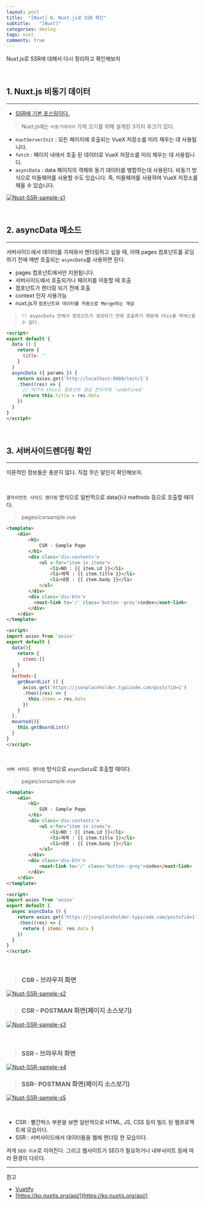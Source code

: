 ```yaml
---
layout: post
title:  "[Nuxt] 6. Nuxt.js로 SSR 확인"
subtitle:   "[Nuxt]"
categories: devlog
tags: nuxt
comments: true
---
```


Nuxt.js로 SSR에 대해서 다시 정리하고 확인해보자

<br>


## 1. Nuxt.js 비동기 데이터
---

- [SSR에 기본 포스팅이다.](https://linked2ev.github.io/devlog/2018/11/15/Javascript-2.-What-is-SSR/)

> Nuxt.js에는 `비동기데이터` 가져 오기를 위해 설계된 3가지 후크가 있다.

- `nuxtServerInit` : 모든 페이지에 호출되는 VueX 저장소를 미리 채우는 데 사용됩니다.
- `fetch` : 페이지 내에서 호출 된 데이터로 VueX 저장소를 미리 채우는 데 사용됩니다.
- `asyncData` : data 페이지의 객체와 동기 데이터를 병합하는데 사용된다.
비동기 방식으로 미들웨어를 사용할 수도 있습니다. 즉, 미들웨어를 사용하여 VueX 저장소를 채울 수 있습니다.


[![Nust-SSR-sample-s1](/assets/img/devlog/201811/Nust-SSR-sample-s1.png)]()

<br>


## 2. asyncData 메소드
--- 

서버사이드에서 데이터를 가져와서 렌더링하고 싶을 때, 이때 pages 컴포넌트를 로딩하기 전에 매번 호출되는 `asyncData`를 사용하면 된다.
- pages 컴포넌트에서만 지원됩니다. 
- 서버사이드에서 호출되거나 페이지를 이동할 때 호출
- 컴포넌트가 렌더링 되기 전에 호출
- context 인자 사용가능
- nuxt.js가 `컴포넌트와 데이터를 자동으로 Merge하는 개념`

> `!! asyncData 안에서 컴포넌트가 생성되기 전에 호출하기 때문에 this를 엑세스할 수 없다.`

```html
<script>
export default {
  data () {
    return {
      title: ''
    }
  }
  asyncData ({ params }) {
    return axios.get(`http://localhost:8080/test/1`)
    .then((res) => {
      // 여기서 this는 컴포넌트 생성 전이기에 'undefined'
      return this.title = res.data
    })
  }
}
</script>
```

<br>


## 3. 서버사이드렌더링 확인
---

이론적인 정보들은 충분히 많다. 직접 무슨 말인지 확인해보자.

<br>

`클라이언트 사이드 렌더링` 방식으로 일반적으로 data()나 methods 등으로 호출할 때이다.

> pages/csrsample.vue 

```html
<template>
    <div>
        <h1>
            CSR - Sample Page
        </h1>
        <div class='div-contents'>
            <ul v-for="item in items">
                <li>NO : {{ item.id }}</li>
                <li>제목 : {{ item.title }}</li>
                <li>내용 : {{ item.body }}</li>
            </ul>
        </div>
        <div class='div-btn'>
          <nuxt-link to='/' class='button--grey'>index</nuxt-link>
        </div>
    </div>
</template>

<script>
import axios from 'axios'
export default {
  data(){
    return {
      items:[]
    }
  },
  methods:{
    getBoardList () {
      axios.get('https://jsonplaceholder.typicode.com/posts?id=1')
      .then((res) => {
        this.items = res.data 
      })
    }
  },
  mounted(){
    this.getBoardList()
  }
}
</script>
```

<br>

`서버 사이드 렌더링` 방식으로 `asyncData`로 호출할 때이다.

> pages/ssrsample.vue

```html
<template>
    <div>
        <h1>
            SSR - Sample Page
        </h1>
        <div class='div-contents'>
            <ul v-for="item in items">
                <li>NO : {{ item.id }}</li>
                <li>제목 : {{ item.title }}</li>
                <li>내용 : {{ item.body }}</li>
            </ul>
        </div>
        <div class='div-btn'>
            <nuxt-link to='/' class='button--grey'>index</nuxt-link>
        </div>
    </div>
</template>

<script>
import axios from 'axios'
export default {
  async asyncData () {
    return axios.get('https://jsonplaceholder.typicode.com/posts?id=1')
    .then((res) => {
      return { items: res.data }
    })
  }
}
</script>
```

<br>


> ### CSR - 브라우저 화면
[![Nust-SSR-sample-s2](/assets/img/devlog/201811/Nust-SSR-sample-s2.png)]()

> ### CSR - POSTMAN 화면(페이지 소스보기)
[![Nust-SSR-sample-s3](/assets/img/devlog/201811/Nust-SSR-sample-s3.png)]()

<br>

> ### SSR - 브라우저 화면
[![Nust-SSR-sample-s4](/assets/img/devlog/201811/Nust-SSR-sample-s4.png)]()

> ### SSR- POSTMAN 화면(페이지 소스보기)
[![Nust-SSR-sample-s5](/assets/img/devlog/201811/Nust-SSR-sample-s5.png)]()

<br>

- CSR : 빨간박스 부분을 보면 일반적으로 HTML, JS, CSS 등이 빌드 된 웹프로젝트에 모습이다.
- SSR : 서버사이드에서 데이터들을 웹에 렌더링 한 모습이다.

저게 `SEO 이슈`로 이어진다. 그리고 웹사이트가 SEO가 필요하거나 내부사이트 등에 따라 환경이 다르다.

---
참고

+ [Vuetify](https://vuetifyjs.com/ko/)
+ [https://ko.nuxtjs.org/api/](https://ko.nuxtjs.org/api/)